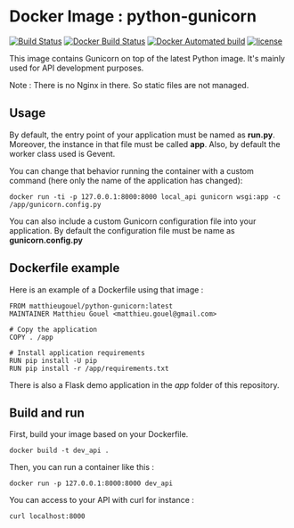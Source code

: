 # Docker Image : python-gunicorn

[![Build Status](https://travis-ci.org/matthieugouel/docker-python-gunicorn.svg?branch=master)](https://travis-ci.org/matthieugouel/docker-python-gunicorn)
[![Docker Build Status](https://img.shields.io/docker/build/matthieugouel/python-gunicorn.svg)](https://hub.docker.com/r/matthieugouel/python-gunicorn)
[![Docker Automated build](https://img.shields.io/docker/automated/matthieugouel/python-gunicorn.svg)](https://github.com/matthieugouel/docker-python-gunicorn)
[![license](https://img.shields.io/github/license/matthieugouel/docker-python-gunicorn.svg)](https://github.com/matthieugouel/docker-python-gunicorn/blob/master/LICENSE)

This image contains Gunicorn on top of the latest Python image.
It's mainly used for API development purposes.

Note : There is no Nginx in there. So static files are not managed.

## Usage

By default, the entry point of your application must be named as **run.py**. Moreover, the instance in that file must be called **app**.
Also, by default the worker class used is Gevent.

You can change that behavior running the container with a custom command (here only the name of the application has changed):

```
docker run -ti -p 127.0.0.1:8000:8000 local_api gunicorn wsgi:app -c /app/gunicorn.config.py
```

You can also include a custom Gunicorn configuration file into your application. By default the configuration file must be name as **gunicorn.config.py**

## Dockerfile example

Here is an example of a Dockerfile using that image :

```
FROM matthieugouel/python-gunicorn:latest
MAINTAINER Matthieu Gouel <matthieu.gouel@gmail.com>

# Copy the application
COPY . /app

# Install application requirements
RUN pip install -U pip
RUN pip install -r /app/requirements.txt
```

There is also a Flask demo application in the *app* folder of this repository.

## Build and run

First, build your image based on your Dockerfile.

```
docker build -t dev_api .
```

Then, you can run a container like this :

```
docker run -p 127.0.0.1:8000:8000 dev_api
```

You can access to your API with curl for instance :

```
curl localhost:8000
```
